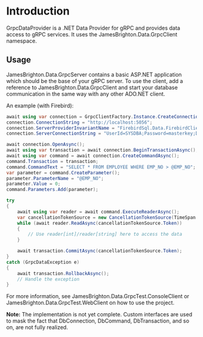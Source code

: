 # Introduction

GrpcDataProvider is a .NET Data Provider for gRPC and provides data access to gRPC services. It uses the JamesBrighton.Data.GrpcClient namespace.

## Usage

JamesBrighton.Data.GrpcServer contains a basic ASP.NET application which should be the base of your gRPC server. To use the client, add a reference to JamesBrighton.Data.GrpcClient and start your database communication in the same way with any other ADO.NET client.

An example (with Firebird):

````csharp
await using var connection = GrpcClientFactory.Instance.CreateConnection() as IAsyncGrpcConnection;
connection.ConnectionString = "http://localhost:5056";
connection.ServerProviderInvariantName = "FirebirdSql.Data.FirebirdClient";
connection.ServerConnectionString = "UserId=SYSDBA;Password=masterkey;Database=localhost:/Library/Frameworks/Firebird.framework/Versions/A/Resources/examples/empbuild/employee.fdb;WireCrypt=Required";

await connection.OpenAsync();
await using var transaction = await connection.BeginTransactionAsync();
await using var command = await connection.CreateCommandAsync();
command.Transaction = transaction;
command.CommandText = "SELECT * FROM EMPLOYEE WHERE EMP_NO > @EMP_NO";
var parameter = command.CreateParameter();
parameter.ParameterName = "@EMP_NO";
parameter.Value = 0;
command.Parameters.Add(parameter);

try
{
    await using var reader = await command.ExecuteReaderAsync();
    var cancellationTokenSource = new CancellationTokenSource(TimeSpan.FromSeconds(3600));
    while (await reader.ReadAsync(cancellationTokenSource.Token))
    {
        // Use reader[int]/reader[string] here to access the data
    }

    await transaction.CommitAsync(cancellationTokenSource.Token);
}
catch (GrpcDataException e)
{
    await transaction.RollbackAsync();
    // Handle the exception
}
````
For more information, see JamesBrighton.Data.GrpcTest.ConsoleClient or JamesBrighton.Data.GrpcTest.WebClient on how to use the project.

**Note:** The implementation is not yet complete. Custom interfaces are used to mask the fact that DbConnection, DbCommand, DbTransaction, and so on, are not fully realized.